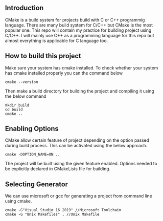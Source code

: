 ## Introduction

CMake is a build system for projects build with C or C++ programmig language. There are many build system for C/C++ but CMake is the most popular one. This repo will contain my practice for building project using C/C++. I will mainly use C++ as a programming language for this repo but almost everything is applicable for C language too.

## How to build this project

Make sure your system has cmake installed.
To check whether your system has cmake installed properly you can the command below

```
cmake --version
```

Then make a build directory for building the project and compiling it using the below command

```
mkdir build
cd build
cmake ..
```

## Enabling Options

CMake allow certain feature of project depending on the option passed during build process. This can be activated using the below approach.

```
cmake -DOPTION_NAME=ON ..
```

The project will be built using the given feature enabled. Options needed to be explicitly declared in CMakeLists file for building.

## Selecting Generator

We can use microsoft or gcc for generating a project from command line using cmake.

```
cmake -G"Visual Studio 16 2019" //Microsoft Toolchain
cmake -G "Unix Makefiles" . //Unix Makefile
```
